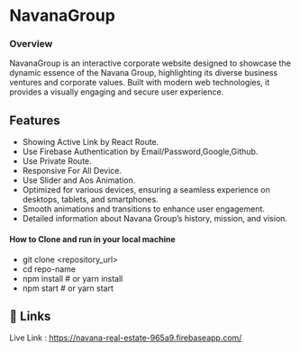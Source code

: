 
# NavanaGroup


### Overview
NavanaGroup is an interactive corporate website designed to showcase the dynamic essence of the Navana Group, highlighting its diverse business ventures and corporate values. Built with modern web technologies, it provides a visually engaging and secure user experience.



## Features

- Showing Active Link by React Route.
- Use Firebase Authentication by Email/Password,Google,Github.
- Use Private Route.
- Responsive For All Device.
- Use Slider and Aos Animation.
- Optimized for various devices, ensuring a seamless experience on desktops, tablets, and smartphones.
- Smooth animations and transitions to enhance user engagement.
- Detailed information about Navana Group’s history, mission, and vision.

#### How to Clone and run in your local machine
- git clone <repository_url>
- cd repo-name
- npm install   # or yarn install
- npm start     # or yarn start


## 🔗 Links
Live Link : https://navana-real-estate-965a9.firebaseapp.com/

